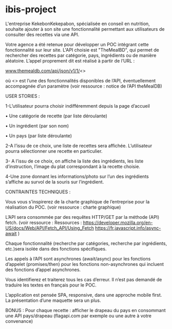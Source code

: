 # ibis-project

L'entreprise KekebonKekepabon, spécialisée en conseil en nutrition, souhaite ajouter à son site une
fonctionnalité permettant aux utilisateurs de consulter des recettes via une API. 

Votre agence a été retenue pour développer un POC intégrant cette fonctionnalité sur leur site. L'API choisie est
"TheMealBD", qui permet de rechercher des recettes par catégorie, pays, ingrédients ou de manière
aléatoire. L’appel proprement dit est réalisé à partir de l’URL :

www.themealdb.com/api/json/v1/1/<<action>>

où <<action>> est l’une des fonctionnalités disponibles de l’API, éventuellement accompagnée d’un
paramètre (voir ressource : notice de l’API theMealDB)

USER STORIES :

1-L’utilisateur pourra choisir indifféremment depuis la page d’accueil

• Une catégorie de recette (par liste déroulante)

• Un ingrédient (par son nom)

• Un pays (par liste déroulante)

2-A l’issu de ce choix, une liste de recettes sera affichée. L’utilisateur pourra sélectionner une recette
en particulier.

3- A l’issu de ce choix, on affiche la liste des ingrédients, les liste d’instruction, l’image du plat
correspondant à la recette choisie.

4-Une zone donnant les informations/photo sur l’un des ingrédients s’affiche au survol de la souris
sur l’ingrédient.

CONTRAINTES TECHNIQUES :

Vous vous s’inspirerez de la charte graphique de l’entreprise pour la réalisation du POC. (voir
ressource : charte graphique)

L’API sera consommée par des requêtes HTTP/GET par la méthode (API) fetch. (voir ressource :
Ressources : https://developer.mozilla.org/en-US/docs/Web/API/Fetch_API/Using_Fetch
https://fr.javascript.info/async-await )

Chaque fonctionnalité (recherche par catégories, recherche par ingrédients, etc.)sera isolée dans des
fonctions spécifiques.

Les appels à l’API sont asynchrones (await/async) pour les fonctions d’appelet (promises/then) pour
les fonctions non-asynchrones qui incluent des fonctions d’appel asynchrones.

Vous identifierez et traiterez tous les cas d’erreur.
Il n’est pas demandé de traduire les textes en français pour le POC.

L’application est pensée SPA, responsive, dans une approche mobile first. La présentation d’une
maquette sera un plus.

BONUS :
Pour chaque recette : afficher le drapeau du pays en consommant une API pays/drapeau
(flagapi.com par exemple ou une autre à votre convenance)
